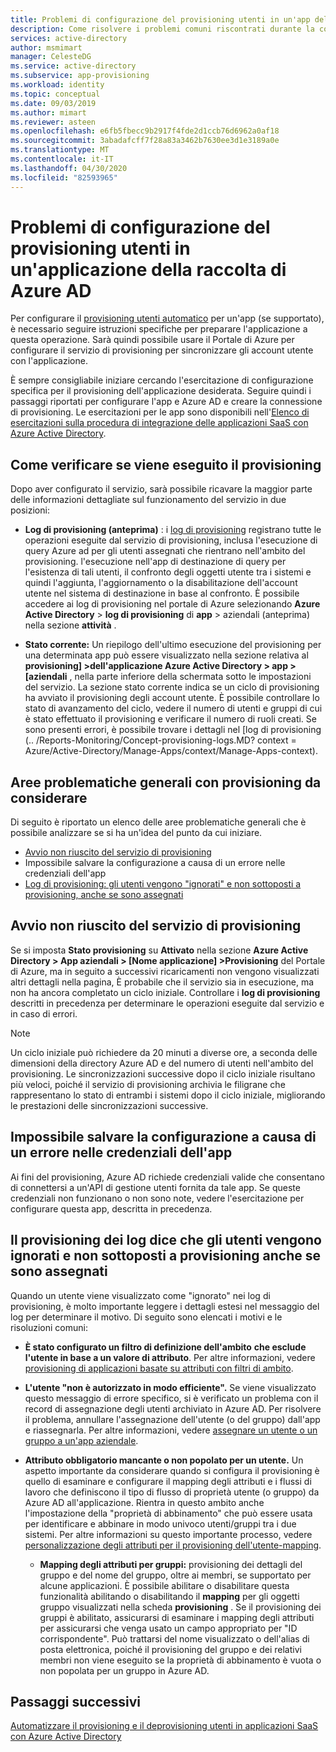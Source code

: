 ```yaml
---
title: Problemi di configurazione del provisioning utenti in un'app della raccolta Azure AD
description: Come risolvere i problemi comuni riscontrati durante la configurazione del provisioning utenti per un'applicazione già elencata nella raccolta di Azure AD
services: active-directory
author: msmimart
manager: CelesteDG
ms.service: active-directory
ms.subservice: app-provisioning
ms.workload: identity
ms.topic: conceptual
ms.date: 09/03/2019
ms.author: mimart
ms.reviewer: asteen
ms.openlocfilehash: e6fb5fbecc9b2917f4fde2d1ccb76d6962a0af18
ms.sourcegitcommit: 3abadafcff7f28a83a3462b7630ee3d1e3189a0e
ms.translationtype: MT
ms.contentlocale: it-IT
ms.lasthandoff: 04/30/2020
ms.locfileid: "82593965"
---
```

# <a name="problem-configuring-user-provisioning-to-an-azure-ad-gallery-application"></a>Problemi di configurazione del provisioning utenti in un'applicazione della raccolta di Azure AD

Per configurare il [provisioning utenti automatico](user-provisioning.md) per un'app (se supportato), è necessario seguire istruzioni specifiche per preparare l'applicazione a questa operazione. Sarà quindi possibile usare il Portale di Azure per configurare il servizio di provisioning per sincronizzare gli account utente con l'applicazione.

È sempre consigliabile iniziare cercando l'esercitazione di configurazione specifica per il provisioning dell'applicazione desiderata. Seguire quindi i passaggi riportati per configurare l'app e Azure AD e creare la connessione di provisioning. Le esercitazioni per le app sono disponibili nell'[Elenco di esercitazioni sulla procedura di integrazione delle applicazioni SaaS con Azure Active Directory](../saas-apps/tutorial-list.md).

## <a name="how-to-see-if-provisioning-is-working"></a>Come verificare se viene eseguito il provisioning 

Dopo aver configurato il servizio, sarà possibile ricavare la maggior parte delle informazioni dettagliate sul funzionamento del servizio in due posizioni:

-   **Log di provisioning (anteprima)** : i [log di provisioning](../reports-monitoring/concept-provisioning-logs.md?context=azure/active-directory/manage-apps/context/manage-apps-context) registrano tutte le operazioni eseguite dal servizio di provisioning, inclusa l'esecuzione di query Azure ad per gli utenti assegnati che rientrano nell'ambito del provisioning. l'esecuzione nell'app di destinazione di query per l'esistenza di tali utenti, il confronto degli oggetti utente tra i sistemi e quindi l'aggiunta, l'aggiornamento o la disabilitazione dell'account utente nel sistema di destinazione in base al confronto. È possibile accedere ai log di provisioning nel portale di Azure selezionando **Azure Active Directory** &gt; **log di provisioning** di **app** &gt; aziendali (anteprima) nella sezione **attività** .

-   **Stato corrente:** Un riepilogo dell'ultimo esecuzione del provisioning per una determinata app può essere visualizzato nella sezione relativa al **provisioning\] &gt;dell'applicazione Azure Active Directory &gt; app &gt; \[aziendali** , nella parte inferiore della schermata sotto le impostazioni del servizio. La sezione stato corrente indica se un ciclo di provisioning ha avviato il provisioning degli account utente. È possibile controllare lo stato di avanzamento del ciclo, vedere il numero di utenti e gruppi di cui è stato effettuato il provisioning e verificare il numero di ruoli creati. Se sono presenti errori, è possibile trovare i dettagli nel [log di provisioning (.. /Reports-Monitoring/Concept-provisioning-logs.MD? context = Azure/Active-Directory/Manage-Apps/context/Manage-Apps-context).

## <a name="general-problem-areas-with-provisioning-to-consider"></a>Aree problematiche generali con provisioning da considerare

Di seguito è riportato un elenco delle aree problematiche generali che è possibile analizzare se si ha un'idea del punto da cui iniziare.

* [Avvio non riuscito del servizio di provisioning](#provisioning-service-does-not-appear-to-start)
* Impossibile salvare la configurazione a causa di un errore nelle credenziali dell'app
* [Log di provisioning: gli utenti vengono "ignorati" e non sottoposti a provisioning, anche se sono assegnati](#provisioning-logs-say-users-are-skipped-and-not-provisioned-even-though-they-are-assigned)

## <a name="provisioning-service-does-not-appear-to-start"></a>Avvio non riuscito del servizio di provisioning

Se si imposta **Stato provisioning** su **Attivato** nella sezione **Azure Active Directory &gt; App aziendali &gt; \[Nome applicazione\] &gt;Provisioning** del Portale di Azure, ma in seguito a successivi ricaricamenti non vengono visualizzati altri dettagli nella pagina, È probabile che il servizio sia in esecuzione, ma non ha ancora completato un ciclo iniziale. Controllare i **log di provisioning** descritti in precedenza per determinare le operazioni eseguite dal servizio e in caso di errori.

>[!NOTE]
>Un ciclo iniziale può richiedere da 20 minuti a diverse ore, a seconda delle dimensioni della directory Azure AD e del numero di utenti nell'ambito del provisioning. Le sincronizzazioni successive dopo il ciclo iniziale risultano più veloci, poiché il servizio di provisioning archivia le filigrane che rappresentano lo stato di entrambi i sistemi dopo il ciclo iniziale, migliorando le prestazioni delle sincronizzazioni successive.
>
>

## <a name="cant-save-configuration-due-to-app-credentials-not-working"></a>Impossibile salvare la configurazione a causa di un errore nelle credenziali dell'app

Ai fini del provisioning, Azure AD richiede credenziali valide che consentano di connettersi a un'API di gestione utenti fornita da tale app. Se queste credenziali non funzionano o non sono note, vedere l'esercitazione per configurare questa app, descritta in precedenza.

## <a name="provisioning-logs-say-users-are-skipped-and-not-provisioned-even-though-they-are-assigned"></a>Il provisioning dei log dice che gli utenti vengono ignorati e non sottoposti a provisioning anche se sono assegnati

Quando un utente viene visualizzato come "ignorato" nei log di provisioning, è molto importante leggere i dettagli estesi nel messaggio del log per determinare il motivo. Di seguito sono elencati i motivi e le risoluzioni comuni:

- **È stato configurato un filtro di definizione dell'ambito** **che esclude l'utente in base a un valore di attributo**. Per altre informazioni, vedere [provisioning di applicazioni basate su attributi con filtri di ambito](../app-provisioning/define-conditional-rules-for-provisioning-user-accounts.md).

- **L'utente "non è autorizzato in modo efficiente".** Se viene visualizzato questo messaggio di errore specifico, si è verificato un problema con il record di assegnazione degli utenti archiviato in Azure AD. Per risolvere il problema, annullare l'assegnazione dell'utente (o del gruppo) dall'app e riassegnarla. Per altre informazioni, vedere [assegnare un utente o un gruppo a un'app aziendale](../manage-apps/assign-user-or-group-access-portal.md).

- **Attributo obbligatorio mancante o non popolato per un utente.** Un aspetto importante da considerare quando si configura il provisioning è quello di esaminare e configurare il mapping degli attributi e i flussi di lavoro che definiscono il tipo di flusso di proprietà utente (o gruppo) da Azure AD all'applicazione. Rientra in questo ambito anche l'impostazione della "proprietà di abbinamento" che può essere usata per identificare e abbinare in modo univoco utenti/gruppi tra i due sistemi. Per altre informazioni su questo importante processo, vedere [personalizzazione degli attributi per il provisioning dell'utente-mapping](../app-provisioning/customize-application-attributes.md).

  * **Mapping degli attributi per gruppi:** provisioning dei dettagli del gruppo e del nome del gruppo, oltre ai membri, se supportato per alcune applicazioni. È possibile abilitare o disabilitare questa funzionalità abilitando o disabilitando il **mapping** per gli oggetti gruppo visualizzati nella scheda **provisioning** . Se il provisioning dei gruppi è abilitato, assicurarsi di esaminare i mapping degli attributi per assicurarsi che venga usato un campo appropriato per "ID corrispondente". Può trattarsi del nome visualizzato o dell'alias di posta elettronica, poiché il provisioning del gruppo e dei relativi membri non viene eseguito se la proprietà di abbinamento è vuota o non popolata per un gruppo in Azure AD.

## <a name="next-steps"></a>Passaggi successivi
[Automatizzare il provisioning e il deprovisioning utenti in applicazioni SaaS con Azure Active Directory](user-provisioning.md)
